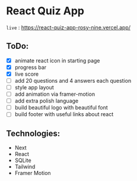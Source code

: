 # React Quiz App

`live` : <https://react-quiz-app-rosy-nine.vercel.app/>

## ToDo:

- [x] animate react icon in starting page
- [x] progress bar
- [x] live score
- [ ] add 20 questions and 4 answers each question
- [ ] style app layout
- [ ] add animation via framer-motion
- [ ] add extra polish language
- [ ] build beautiful logo with beautiful font
- [ ] build footer with useful links about react

## Technologies:

- Next
- React
- SQLite
- Tailwind
- Framer Motion

